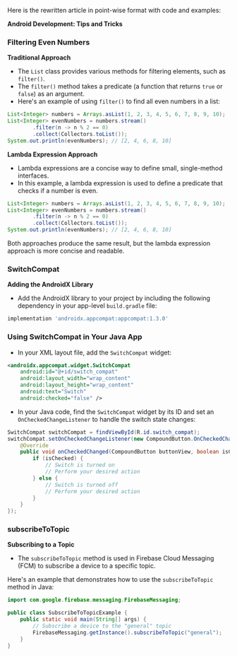 Here is the rewritten article in point-wise format with code and examples:

**Android Development: Tips and Tricks**

### Filtering Even Numbers

**Traditional Approach**

* The `List` class provides various methods for filtering elements, such as `filter()`.
* The `filter()` method takes a predicate (a function that returns `true` or `false`) as an argument.
* Here's an example of using `filter()` to find all even numbers in a list:

```java
List<Integer> numbers = Arrays.asList(1, 2, 3, 4, 5, 6, 7, 8, 9, 10);
List<Integer> evenNumbers = numbers.stream()
        .filter(n -> n % 2 == 0)
        .collect(Collectors.toList());
System.out.println(evenNumbers); // [2, 4, 6, 8, 10]
```

**Lambda Expression Approach**

* Lambda expressions are a concise way to define small, single-method interfaces.
* In this example, a lambda expression is used to define a predicate that checks if a number is even.

```java
List<Integer> numbers = Arrays.asList(1, 2, 3, 4, 5, 6, 7, 8, 9, 10);
List<Integer> evenNumbers = numbers.stream()
        .filter(n -> n % 2 == 0)
        .collect(Collectors.toList());
System.out.println(evenNumbers); // [2, 4, 6, 8, 10]
```

Both approaches produce the same result, but the lambda expression approach is more concise and readable.

### SwitchCompat

**Adding the AndroidX Library**

* Add the AndroidX library to your project by including the following dependency in your app-level `build.gradle` file:

```groovy
implementation 'androidx.appcompat:appcompat:1.3.0'
```

### Using SwitchCompat in Your Java App

* In your XML layout file, add the `SwitchCompat` widget:

```xml
<androidx.appcompat.widget.SwitchCompat
    android:id="@+id/switch_compat"
    android:layout_width="wrap_content"
    android:layout_height="wrap_content"
    android:text="Switch"
    android:checked="false" />
```

* In your Java code, find the `SwitchCompat` widget by its ID and set an `OnCheckedChangeListener` to handle the switch state changes:

```java
SwitchCompat switchCompat = findViewById(R.id.switch_compat);
switchCompat.setOnCheckedChangeListener(new CompoundButton.OnCheckedChangeListener() {
    @Override
    public void onCheckedChanged(CompoundButton buttonView, boolean isChecked) {
        if (isChecked) {
            // Switch is turned on
            // Perform your desired action
        } else {
            // Switch is turned off
            // Perform your desired action
        }
    }
});
```

### subscribeToTopic

**Subscribing to a Topic**

* The `subscribeToTopic` method is used in Firebase Cloud Messaging (FCM) to subscribe a device to a specific topic.

Here's an example that demonstrates how to use the `subscribeToTopic` method in Java:

```java
import com.google.firebase.messaging.FirebaseMessaging;

public class SubscribeToTopicExample {
    public static void main(String[] args) {
        // Subscribe a device to the "general" topic
        FirebaseMessaging.getInstance().subscribeToTopic("general");
    }
}
```